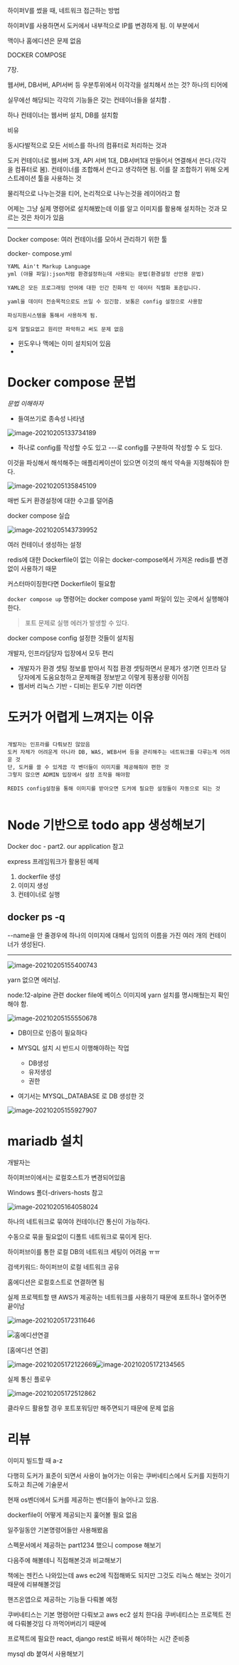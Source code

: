 하이퍼V를 썼을 때, 네트워크 접근하는 방법

하이퍼V를 사용하면서 도커에서 내부적으로 IP를 변경하게 됨. 이 부분에서

맥이나 홈에디션은 문제 없음





DOCKER COMPOSE

7장.



웹서버, DB서버, API서버 등 우분투위에서 이각각을 설치해서 쓰는 것? 하나의 티어에 



실무에선 해당되는 각각의 기능들은 갖는 컨테이너들을 설치함 .

하나 컨테이너는 웹서버 설치, DB를 설치함



비유

동시다발적으로 모든 서비스를 하나의 컴퓨터로 처리하는 것과

도커 컨테이너로 웹서버 3개, API 서버 1대, DB서버1대 만들어서 연결해서 쓴다.(각각을 컴퓨터로 봄). 컨테이너를 조합해서 쓴다고 생각하면 됨. 이를 잘 조합하기 위해 오케스트레이션 툴을 사용하는 것



물리적으로 나누는것을 티어, 논리적으로 나누는것을 레이어라고 함



어제는 그냥 실제 명령어로 설치해봤는데 이를 알고 이미지를 활용해 설치하는 것과 모르는 것은 차이가 있음



---

Docker compose: 여러 컨테이너를 모아서 관리하기 위한 툴

docker- compose.yml

```
YAML Ain't Markup Language
yml (야믈 파일):json처럼 환경설정하는데 사용되는 문법(환경설정 선언용 문법)

YAML은 모든 프로그래밍 언어에 대한 인간 친화적 인 데이터 직렬화 표준입니다.

yaml을 데이터 전송목적으로도 쓰일 수 있긴함. 보통은 config 설정으로 사용함

파싱지원시스템을 통해서 사용하게 됨.

깊게 알필요없고 원리만 파악하고 써도 문제 없음
```

- 윈도우나 맥에는 이미 설치되어 있음
- 





# Docker compose 문법

*문법 이해하자*

- 들여쓰기로 종속성 나타냄



![image-20210205133734189](images/image-20210205133734189.png)

- 하나로 config를 작성할 수도 있고 ---로 config를 구분하여 작성할 수 도 있다.



이것을 파싱해서 해석해주는 애플리케이션이 있으면 이것의 해석 약속을 지정해줘야 한다.



![image-20210205135845109](images/image-20210205135845109.png)

매번 도커 환경설정에 대한 수고를 덜어줌



docker compose 실습



![image-20210205143739952](images/image-20210205143739952.png)

여러 컨테이너 생성하는 설정



redis에 대한 Dockerfile이 없는 이유는 docker-compose에서 가져온 redis를 변경없이 사용하기 때문

커스터마이징한다면 Dockerfile이 필요함

`docker compose up` 명령어는 docker compose  yaml 파일이 있는 곳에서 실행해야 한다.

> 포트 문제로 실행 에러가 발생할 수 있다.

docker compose config 설정한 것들이 설치됨



개발자, 인프라담당자 입장에서 모두 편리

- 개발자가 환경 셋팅 정보를 받아서 직접 환경 셋팅하면서 문제가 생기면 인프라 담당자에게 도움요청하고 문제해결 정보받고 이렇게 핑퐁상황 이어짐
- 웹서버 리눅스 기반 - 디비는 윈도우 기반 이라면 



# 도커가 어렵게 느껴지는 이유

```

개발자는 인프라를 다뤄보진 않았음
도커 자체가 어려운게 아니라 DB, WAS, WEB서버 등을 관리해주는 네트워크를 다루는게 어려운 것
단, 도커를 쓸 수 있게끔 각 벤더들이 이미지를 제공해줘야 편한 것
그렇지 않으면 ADMIN 입장에서 설정 조작을 해야함

REDIS config설정을 통해 이미지를 받아오면 도커에 필요한 설정들이 자동으로 되는 것


```

# Node 기반으로 todo app 생성해보기

Docker doc - part2. our application 참고

express 프레임워크가 활용된 예제



1. dockerfile 생성
2. 이미지 생성
3. 컨테이너로 실행





## docker ps -q

--name을 안 줄경우에 하나의 이미지에 대해서 임의의 이름을 가진 여러 개의 컨테이너가 생성된다.



---

![image-20210205155400743](images/image-20210205155400743.png)

yarn 없으면 에러남.

node:12-alpine 관련 docker file에 베이스 이미지에 yarn 설치를 명시해뒀는지 확인해야 함.



![image-20210205155550678](images/image-20210205155550678.png)

- DB이므로 인증이 필요하다

- MYSQL 설치 시 반드시 이행해야하는 작업

  - DB생성
  - 유저생성
  - 권한

- 여기서는 MYSQL_DATABASE 로 DB 생성한 것

  

![image-20210205155927907](images/image-20210205155927907.png)





# mariadb 설치







개발자는 





하이퍼브이에서는 로컬호스트가 변경되어있음

Windows 폴더-drivers-hosts 참고

![image-20210205164058024](images/image-20210205164058024.png)





하나의 네트워크로 묶여야 컨테이너간 통신이 가능하다.

수동으로 묶을 필요없이 디폴트 네트워크로 묶이게 된다.



하이퍼브이를 통한 로컬 DB의 네트워크 세팅이 어려움 ㅠㅠ

검색키워드: 하이퍼브이 로컬 네트워크 공유

홈에디션은 로컬호스트로 연결하면 됨





실제 프로젝트할 땐 AWS가 제공하는 네트워크를 사용하기 때문에 포트하나 열어주면 끝이남



![image-20210205172311646](images/image-20210205172311646.png)



![홈에디션연결](images/image-20210205171628465.png)

[홈에디션 연결]



![image-20210205172122669](images/image-20210205172122669.png)![image-20210205172134565](images/image-20210205172134565.png)

실제 통신 플로우



![image-20210205172512862](images/image-20210205172512862.png)

클라우드 활용할 경우 포트포워딩만 해주면되기 때문에 문제 없음

# 리뷰



이미지 빌드할 때 a-z 



다행히 도커가 표준이 되면서 사용이 늘어가는 이유는 쿠버네티스에서 도커를 지원하기도하고 최근에 기술문서



현재 os벤더에서 도커를 제공하는 벤더들이 늘어나고 있음.



dockerfile이 어떻게 제공되는지 훑어볼 필요 없음

일주일동안 기본명령어들만 사용해봤음

스펙문서에서 제공하는 part1234 했으니 compose 해보기



다음주에 해볼테니 직접해본것과 비교해보기



책에는 젠킨스 나와있는데 aws ec2에 직접해봐도 되지만 그것도 리눅스 해보는 것이기 때문에 리뷰해볼것임



핸즈온앱으로 제공하는 기능들 다뤄볼 예정



쿠버네티스는 기본 명령어만 다뤄보고 aws ec2 설치 한다음 쿠버네티스는 프로젝트 전에 다뤄볼것임 다 까먹어버리기 때문에



프로젝트에 필요한 react, django rest로 바꿔서 해야하는 시간 준비중



mysql db 붙여서 사용해보기


